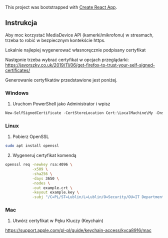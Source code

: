This project was bootstrapped with [Create React App](https://github.com/facebook/create-react-app).

## Instrukcja

Aby moc korzystać MediaDevice API (kamerki/mikrofonu) w streamach, trzeba to robić w bezpiecznym kontekście https.

Lokalnie najlepiej wygenerować własnoręcznie podpisany certyfikat

Następnie trzeba wybrać certyfikat w opcjach przeglądarki: https://javorszky.co.uk/2019/11/06/get-firefox-to-trust-your-self-signed-certificates/

Generowanie certyfikatów przedstawione jest poniżej.

### Windows
1. Uruchom PowerShell jako Administrator i wpisz

```powershell
New-SelfSignedCertificate -CertStoreLocation Cert:\LocalMachine\My -DnsName "localhost:3000" -FriendlyName "Pandemino" -NotAfter (Get-Date).AddYears(10)
```

### Linux
1. Pobierz OpenSSL

```bash
sudo apt install openssl
```

2. Wygeneruj certyfikat komendą

```bash
openssl req -newkey rsa:4096 \
            -x509 \
            -sha256 \
            -days 3650 \
            -nodes \
            -out example.crt \
            -keyout example.key \
            -subj "/C=PL/ST=Lublin/L=Lublin/O=Security/OU=IT Department/CN=localhost:3000"
```

### Mac

1. Utwórz certyfikat w Pęku Kluczy (Keychain)

https://support.apple.com/pl-pl/guide/keychain-access/kyca8916/mac